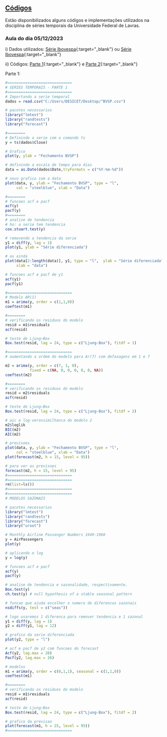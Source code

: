 ## [Códigos](#)

Estão disponibilizados alguns códigos e implementações utilizados na disciplina de séries temporais da Universidade Federal de Lavras.

### Aula do dia 05/12/2023

i) Dados utilizados: 
[Série Ibovespa](https://raw.githubusercontent.com/Luizpala/series_temporais/main/dados/%5EBVSP.csv){:target="_blank"} ou [Série Ibovespa](https://downgit.github.io/#/home?url=https://github.com/Luizpala/series_temporais/blob/main/dados/^BVSP.csv){:target="_blank"} 

ii) Códigos: 
[Parte 1](https://raw.githubusercontent.com/Luizpala/series_temporais/main/volatilidade/aula_st_1.R){:target="_blank"} e [Parte 2](https://raw.githubusercontent.com/Luizpala/series_temporais/main/volatilidade/aula_st_2.R){:target="_blank"}

Parte 1:

```r
#=============================
# SERIES TEMPORAIS - PARTE 1 
#=============================
# Importando a serie temporal 
dados = read.csv("C:/Users/DESICET/Desktop/^BVSP.csv")

# pacotes necessarios
library("lmtest")
library("randtests")
library("forecast")

#========
# Definindo a serie com o comando ts
y = ts(dados$Close)

# Grafico
plot(y, ylab = "Fechamento BVSP")

# definindo a escala de tempo para dias 
data = as.Date(dados$Date,tryFormats = c("%Y-%m-%d"))

# novo grafico com a data
plot(data, y, ylab = "Fechamento BVSP", type = "l",
     col = "steelblue", xlab = "Data")

#========
# funcoes acf e pacf
acf(y)
pacf(y)
#========
# analise de tendencia
# ho: a serie tem tendencia
cox.stuart.test(y)

# removendo a tendencia da serie
y1 = diff(y, lag = 1)
plot(y1, ylab = "Série diferenciada")

# ou ainda
plot(data[2:length(data)], y1, type = "l",  ylab = "Série diferenciada",
     xlab = "data")

# funcoes acf e pacf de y1
acf(y1)
pacf(y1)

#=============================
# Modelo AR(1)
m1 = arima(y, order = c(1,1,0))
coeftest(m1)

#========
# verificando os residuos do modelo
resid = m1$residuals
acf(resid)

# teste de Ljung–Box
Box.test(resid, lag = 24, type = c("Ljung-Box"), fitdf = 1)

#=============================
# aumentando a ordem do modelo para Ar(7) com defasagens em 1 e 7

m2 = arima(y, order = c(7, 1, 0),
           fixed = c(NA, 0, 0, 0, 0, 0, NA))
coeftest(m2)

#========
# verificando os residuos do modelo
resid = m2$residuals
acf(resid)

# teste de Ljung–Box
Box.test(resid, lag = 24, type = c("Ljung-Box"), fitdf = 2)

# aic e log-verossimilhanca do modelo 2
m2$loglik
BIC(m2)
AIC(m2)

# previsoes
plot(data, y, ylab = "Fechamento BVSP", type = "l",
     col = "steelblue", xlab = "Data")
plot(forecast(m2, h = 15, level = 95))

# para ver as previsoes
forecast(m2, h = 15, level = 95)
#=============================
#=============================
rm(list=ls())
#=============================
#=============================
# MODELOS SAZONAIS

# pacotes necessarios
library("lmtest")
library("randtests")
library("forecast")
library("uroot")

# Monthly Airline Passenger Numbers 1949-1960
y = AirPassengers
plot(y)

# aplicando o log
y = log(y)

# funcoes acf e pacf
acf(y)
pacf(y)

# analise de tendencia e sazonalidade, respectivamente.
Box.test(y)
ch.test(y) # null hypothesis of a stable seasonal pattern

# funcao que ajuda escolher o numero de diferencas sazonais
nsdiffs(y, test = c("seas"))

# logo usaremos 1 diferenca para remover tendencia e 1 sazonal
y1 = diff(y, lag = 1)
y2 = diff(y1, lag = 12)

# grafico da serie diferenciada
plot(y2, type = "l")

# acf e pacf de y2 com funcoes do forecast
Acf(y2, lag.max = 20)
Pacf(y2, lag.max = 26)

# modelos
m1 = arima(y, order = c(0,1,1), seasonal = c(1,1,0))
coeftest(m1)

#========
# verificando os residuos do modelo
resid = m1$residuals
acf(resid)

# teste de Ljung–Box
Box.test(resid, lag = 24, type = c("Ljung-Box"), fitdf = 2)

# grafico da previsao
plot(forecast(m1, h = 25, level = 95))
#=============================
```



